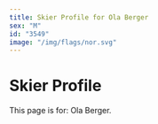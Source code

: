 ```yaml
---
title: Skier Profile for Ola Berger
sex: "M"
id: "3549"
image: "/img/flags/nor.svg" 
---
```


# Skier Profile

This page is for: Ola Berger.
    
